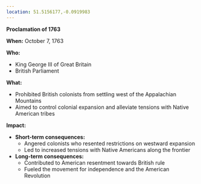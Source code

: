 ```yaml
---
location: 51.5156177,-0.0919983
---
```

**Proclamation of 1763**

**When:** October 7, 1763

**Who:**

* King George III of Great Britain
* British Parliament

**What:**

* Prohibited British colonists from settling west of the Appalachian Mountains
* Aimed to control colonial expansion and alleviate tensions with Native American tribes

**Impact:**

* **Short-term consequences:**
    * Angered colonists who resented restrictions on westward expansion
    * Led to increased tensions with Native Americans along the frontier
* **Long-term consequences:**
    * Contributed to American resentment towards British rule
    * Fueled the movement for independence and the American Revolution